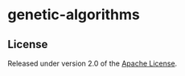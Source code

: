genetic-algorithms
===========

## License

Released under version 2.0 of the [Apache License].

[Apache license]: http://www.apache.org/licenses/LICENSE-2.0